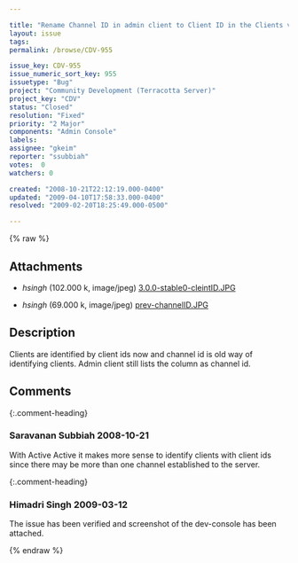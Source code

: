 ```yaml
---

title: "Rename Channel ID in admin client to Client ID in the Clients view"
layout: issue
tags: 
permalink: /browse/CDV-955

issue_key: CDV-955
issue_numeric_sort_key: 955
issuetype: "Bug"
project: "Community Development (Terracotta Server)"
project_key: "CDV"
status: "Closed"
resolution: "Fixed"
priority: "2 Major"
components: "Admin Console"
labels: 
assignee: "gkeim"
reporter: "ssubbiah"
votes:  0
watchers: 0

created: "2008-10-21T22:12:19.000-0400"
updated: "2009-04-10T17:58:33.000-0400"
resolved: "2009-02-20T18:25:49.000-0500"

---
```




{% raw %}


## Attachments
  
* <em>hsingh</em> (102.000 k, image/jpeg) [3.0.0-stable0-cleintID.JPG](/attachments/CDV/CDV-955/3.0.0-stable0-cleintID.JPG)
  
* <em>hsingh</em> (69.000 k, image/jpeg) [prev-channelID.JPG](/attachments/CDV/CDV-955/prev-channelID.JPG)
  



## Description

<div markdown="1" class="description">

Clients are identified by client ids now and channel id is old way of identifying clients. Admin client still lists the column as channel id.

</div>

## Comments


{:.comment-heading}
### **Saravanan Subbiah** <span class="date">2008-10-21</span>

<div markdown="1" class="comment">

With Active Active it makes more sense to identify clients with client ids since there may be more than one channel established to the server.

</div>


{:.comment-heading}
### **Himadri Singh** <span class="date">2009-03-12</span>

<div markdown="1" class="comment">

The issue has been verified and screenshot of the dev-console has been attached.

</div>



{% endraw %}
